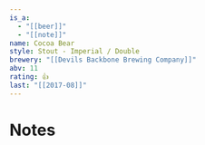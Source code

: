 ```yaml
---
is_a:
  - "[[beer]]"
  - "[[note]]"
name: Cocoa Bear
style: Stout - Imperial / Double
brewery: "[[Devils Backbone Brewing Company]]"
abv: 11
rating: 👍
last: "[[2017-08]]"
---
```

# Notes

